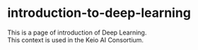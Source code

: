 # introduction-to-deep-learning
This is a page of introduction of Deep Learning.<br>
This context is used in the Keio AI Consortium.
